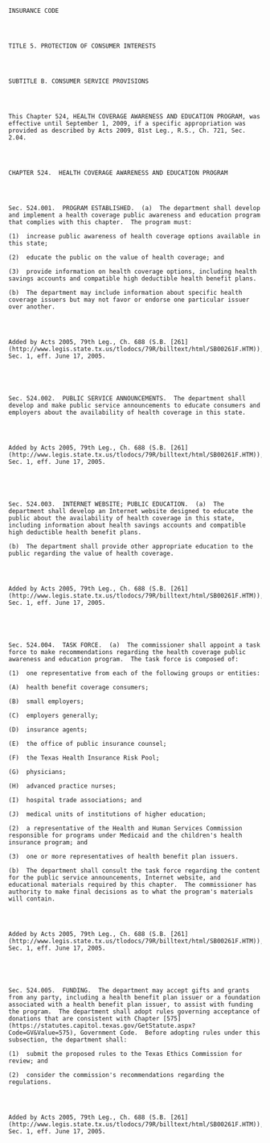 ﻿
    
    
    	
    					
    
    
    INSURANCE CODE
    
      
    
    
    TITLE 5. PROTECTION OF CONSUMER INTERESTS
    
      
    
    
    SUBTITLE B. CONSUMER SERVICE PROVISIONS
    
      
    
    
    This Chapter 524, HEALTH COVERAGE AWARENESS AND EDUCATION PROGRAM, was effective until September 1, 2009, if a specific appropriation was provided as described by Acts 2009, 81st Leg., R.S., Ch. 721, Sec. 2.04.
    
      
    
    
    CHAPTER 524.  HEALTH COVERAGE AWARENESS AND EDUCATION PROGRAM
    
      
    
    
    Sec. 524.001.  PROGRAM ESTABLISHED.  (a)  The department shall develop and implement a health coverage public awareness and education program that complies with this chapter.  The program must:
    
    (1)  increase public awareness of health coverage options available in this state;
    
    (2)  educate the public on the value of health coverage; and
    
    (3)  provide information on health coverage options, including health savings accounts and compatible high deductible health benefit plans.
    
    (b)  The department may include information about specific health coverage issuers but may not favor or endorse one particular issuer over another.
    
    
    
    
    Added by Acts 2005, 79th Leg., Ch. 688 (S.B. [261](http://www.legis.state.tx.us/tlodocs/79R/billtext/html/SB00261F.HTM)), Sec. 1, eff. June 17, 2005.
    
    
    
    
    
    Sec. 524.002.  PUBLIC SERVICE ANNOUNCEMENTS.  The department shall develop and make public service announcements to educate consumers and employers about the availability of health coverage in this state.
    
    
    
    
    Added by Acts 2005, 79th Leg., Ch. 688 (S.B. [261](http://www.legis.state.tx.us/tlodocs/79R/billtext/html/SB00261F.HTM)), Sec. 1, eff. June 17, 2005.
    
    
    
    
    
    Sec. 524.003.  INTERNET WEBSITE; PUBLIC EDUCATION.  (a)  The department shall develop an Internet website designed to educate the public about the availability of health coverage in this state, including information about health savings accounts and compatible high deductible health benefit plans.
    
    (b)  The department shall provide other appropriate education to the public regarding the value of health coverage.
    
    
    
    
    Added by Acts 2005, 79th Leg., Ch. 688 (S.B. [261](http://www.legis.state.tx.us/tlodocs/79R/billtext/html/SB00261F.HTM)), Sec. 1, eff. June 17, 2005.
    
    
    
    
    
    Sec. 524.004.  TASK FORCE.  (a)  The commissioner shall appoint a task force to make recommendations regarding the health coverage public awareness and education program.  The task force is composed of:
    
    (1)  one representative from each of the following groups or entities:
    
    (A)  health benefit coverage consumers;
    
    (B)  small employers;
    
    (C)  employers generally;
    
    (D)  insurance agents;
    
    (E)  the office of public insurance counsel;
    
    (F)  the Texas Health Insurance Risk Pool;
    
    (G)  physicians;
    
    (H)  advanced practice nurses;
    
    (I)  hospital trade associations; and
    
    (J)  medical units of institutions of higher education;
    
    (2)  a representative of the Health and Human Services Commission responsible for programs under Medicaid and the children's health insurance program; and
    
    (3)  one or more representatives of health benefit plan issuers.
    
    (b)  The department shall consult the task force regarding the content for the public service announcements, Internet website, and educational materials required by this chapter.  The commissioner has authority to make final decisions as to what the program's materials will contain.
    
    
    
    
    Added by Acts 2005, 79th Leg., Ch. 688 (S.B. [261](http://www.legis.state.tx.us/tlodocs/79R/billtext/html/SB00261F.HTM)), Sec. 1, eff. June 17, 2005.
    
    
    
    
    
    Sec. 524.005.  FUNDING.  The department may accept gifts and grants from any party, including a health benefit plan issuer or a foundation associated with a health benefit plan issuer, to assist with funding the program.  The department shall adopt rules governing acceptance of donations that are consistent with Chapter [575](https://statutes.capitol.texas.gov/GetStatute.aspx?Code=GV&Value=575), Government Code.  Before adopting rules under this subsection, the department shall:
    
    (1)  submit the proposed rules to the Texas Ethics Commission for review; and
    
    (2)  consider the commission's recommendations regarding the regulations.
    
    
    
    
    Added by Acts 2005, 79th Leg., Ch. 688 (S.B. [261](http://www.legis.state.tx.us/tlodocs/79R/billtext/html/SB00261F.HTM)), Sec. 1, eff. June 17, 2005.
    
    
    
    
    				
